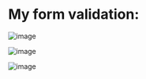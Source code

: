 # My form validation:

![image](https://user-images.githubusercontent.com/65151701/159085633-aa0ba4af-daff-4d8e-a896-9bf6655aba49.png)

![image](https://user-images.githubusercontent.com/65151701/159085668-046fd193-763e-4ee8-a0ca-22b777b8c6d5.png)

![image](https://user-images.githubusercontent.com/65151701/159085689-7dc21cf8-b9dc-4711-a46c-915e7e8a7027.png)

